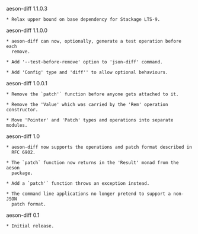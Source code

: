 aeson-diff 1.1.0.3

    * Relax upper bound on base dependency for Stackage LTS-9.

aeson-diff 1.1.0.0

    * aeson-diff can now, optionally, generate a test operation before each
      remove.

    * Add '--test-before-remove' option to 'json-diff' command.

    * Add 'Config' type and 'diff'' to allow optional behaviours.

aeson-diff 1.0.0.1

    * Remove the `patch'` function before anyone gets attached to it.

    * Remove the 'Value' which was carried by the 'Rem' operation constructor.

    * Move 'Pointer' and 'Patch' types and operations into separate modules.

aeson-diff 1.0

    * aeson-diff now supports the operations and patch format described in
      RFC 6902.

    * The `patch` function now returns in the 'Result' monad from the aeson
      package.

    * Add a `patch'` function throws an exception instead.

    * The command line applications no longer pretend to support a non-JSON
      patch format.

aeson-diff 0.1

    * Initial release.

